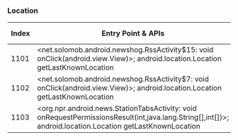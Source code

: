 ### Location
| Index | Entry Point & APIs | Screen shot | Resource id | Label |
| ------------- | ------------- | ------------- |-------------|-------------|
| 1101 | <net.solomob.android.newshog.RssActivity$15: void onClick(android.view.View)>; android.location.Location getLastKnownLocation | ![](D:\COSMOS\output\py\Play_win8\News_Magazines\net.solomob.android.newshog\net.solomob.android.newshog.RssActivity.png) |  | |
| 1102 | <net.solomob.android.newshog.RssActivity$7: void onClick(android.view.View)>; android.location.Location getLastKnownLocation | ![](D:\COSMOS\output\py\Play_win8\News_Magazines\net.solomob.android.newshog\net.solomob.android.newshog.RssActivity.png) | {'2131558474': <sensitive_component.SensitiveComponent.SensitiveView object at 0x0000026CFFBA8A90>} | |
| 1103 | <org.npr.android.news.StationTabsActivity: void onRequestPermissionsResult(int,java.lang.String[],int[])>; android.location.Location getLastKnownLocation | ![](D:\COSMOS\output\py\Play_win8\News_Magazines\org.npr.android.news\org.npr.android.news.StationTabsActivity.png) |  | |
